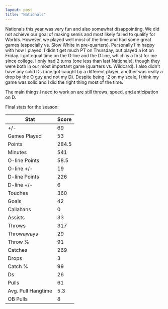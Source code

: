```yaml
---
layout: post
title: "Nationals"
---
```


Nationals this year was very fun and also somewhat disappointing. We did not achieve our goal of making semis and most likely failed to qualify for Worlds. However, we played well most of the time and had some great games (especially vs. Slow White in pre-quarters). Personally I'm happy with how I played. I didn't get much PT on Thursday, but played a lot on Friday. I got equal time on the O line and the D line, which is a first for me since college. I only had 2 turns (one less than last Nationals), though they were both in our most important game (quarters vs. Wildcard). I also didn't have any solid Ds (one got caught by a different player, another was really a drop by the O guy and not my D). Despite being -2 on my scale, I think my game was solid and I did the right thing most of the time. 

The main things I need to work on are still throws, speed, and anticipation on D.

Final stats for the season:

Stat | Score
--- | ---
+/- | 69
Games Played | 53
Points | 284.5
Minutes | 541
O-line Points | 58.5
O-line +/- | 19
D-line Points | 226
D-line +/- | 6
Touches | 360
Goals | 42
Callahans | 0
Assists | 33
Throws | 317
Throwaways | 29
Throw % | 91
Catches | 269
Drops | 3
Catch % | 99
Ds | 26
Pulls | 61
Avg. Pull Hangtime | 5.3
OB Pulls | 8
